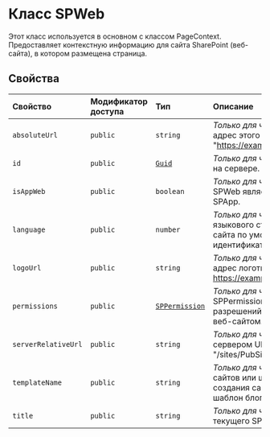 # <a name="spweb-class"></a>Класс SPWeb







Этот класс используется в основном с классом PageContext. Предоставляет контекстную информацию для сайта SharePoint (веб-сайта), в котором размещена страница.



## <a name="properties"></a>Свойства

| Свойство     | Модификатор доступа | Тип | Описание|
|:-------------|:----|:-------|:-----------|
|`absoluteUrl`     | `public` | `string` | _Только для чтения._ Возвращает абсолютный URL-адрес этого SPWeb. Пример: "https://example.com/sites/PubSite/SubWeb". |
|`id`     | `public` | [`Guid`](../sp-core-library/guid.md) | _Только для чтения._ GUID, определяющий SPWeb на сервере. |
|`isAppWeb`     | `public` | `boolean` | _Только для чтения._ Возвращает true, если этот SPWeb является веб-сайтом контейнера для SPApp. |
|`language`     | `public` | `number` | _Только для чтения._ Возвращает идентификатор языкового стандарта (код языка) для языка веб-сайта по умолчанию. Пример: 1033 представляет идентификатор языкового стандарта для en-US. |
|`logoUrl`     | `public` | `string` | _Только для чтения._ Возвращает абсолютный URL-адрес логотипа веб-сайта. Пример: https://example.com/sites/PubSite/SubWeb/logo.jpg. |
|`permissions`     | `public` | [`SPPermission`](../sp-page-context/sppermission.md) | _Только для чтения._ Возвращает объект SPPermission, представляющий собой набор разрешений текущего пользователя для работы с веб-сайтом. |
|`serverRelativeUrl`     | `public` | `string` | _Только для чтения._ Возвращает связанный с сервером URL-адрес для SPWeb. Пример: "/sites/PubSite/SubWeb". |
|`templateName`     | `public` | `string` | _Только для чтения._ Возвращает имя определения сайтов или шаблон сайтов, использованный для создания сайта. Пример: "BLOG" означает шаблон блога при создании сайта SharePoint. |
|`title`     | `public` | `string` | _Только для чтения._ Возвращает название текущего SPWeb. |







